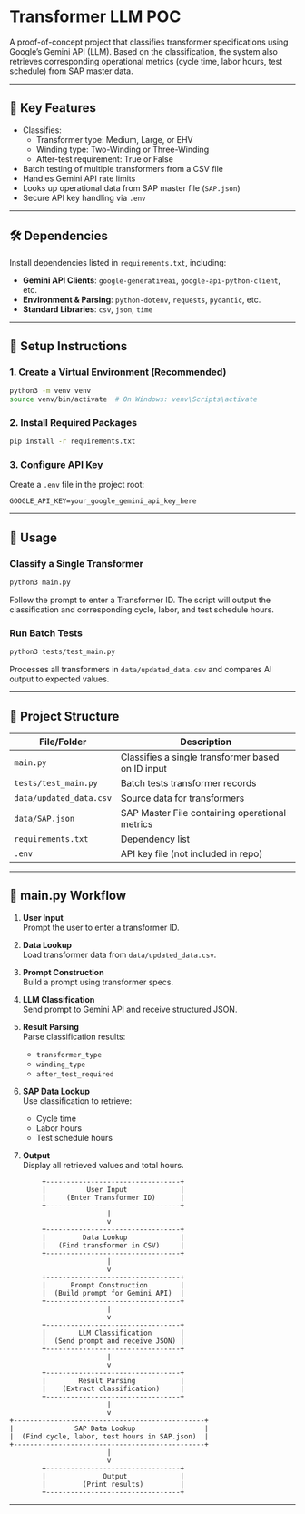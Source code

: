 # Transformer LLM POC

A proof-of-concept project that classifies transformer specifications using Google’s Gemini API (LLM). Based on the classification, the system also retrieves corresponding operational metrics (cycle time, labor hours, test schedule) from SAP master data.

---

## 📌 Key Features

- Classifies:
  - Transformer type: Medium, Large, or EHV
  - Winding type: Two-Winding or Three-Winding
  - After-test requirement: True or False
- Batch testing of multiple transformers from a CSV file
- Handles Gemini API rate limits
- Looks up operational data from SAP master file (`SAP.json`)
- Secure API key handling via `.env`

---

## 🛠️ Dependencies

Install dependencies listed in `requirements.txt`, including:

- **Gemini API Clients**: `google-generativeai`, `google-api-python-client`, etc.
- **Environment & Parsing**: `python-dotenv`, `requests`, `pydantic`, etc.
- **Standard Libraries**: `csv`, `json`, `time`

---

## 🔧 Setup Instructions

### 1. Create a Virtual Environment (Recommended)

```bash
python3 -m venv venv
source venv/bin/activate  # On Windows: venv\Scripts\activate
```

### 2. Install Required Packages

```bash
pip install -r requirements.txt
```

### 3. Configure API Key

Create a `.env` file in the project root:

```
GOOGLE_API_KEY=your_google_gemini_api_key_here
```

---

## 🚀 Usage

### Classify a Single Transformer

```bash
python3 main.py
```

Follow the prompt to enter a Transformer ID. The script will output the classification and corresponding cycle, labor, and test schedule hours.

### Run Batch Tests

```bash
python3 tests/test_main.py
```

Processes all transformers in `data/updated_data.csv` and compares AI output to expected values.

---

## 📁 Project Structure

| File/Folder             | Description                                       |
| ----------------------- | ------------------------------------------------- |
| `main.py`               | Classifies a single transformer based on ID input |
| `tests/test_main.py`    | Batch tests transformer records                   |
| `data/updated_data.csv` | Source data for transformers                      |
| `data/SAP.json`         | SAP Master File containing operational metrics    |
| `requirements.txt`      | Dependency list                                   |
| `.env`                  | API key file (not included in repo)               |

---

## 🧠 main.py Workflow

1. **User Input**  
   Prompt the user to enter a transformer ID.

2. **Data Lookup**  
   Load transformer data from `data/updated_data.csv`.

3. **Prompt Construction**  
   Build a prompt using transformer specs.

4. **LLM Classification**  
   Send prompt to Gemini API and receive structured JSON.

5. **Result Parsing**  
   Parse classification results:

   - `transformer_type`
   - `winding_type`
   - `after_test_required`

6. **SAP Data Lookup**  
   Use classification to retrieve:

   - Cycle time
   - Labor hours
   - Test schedule hours

7. **Output**  
   Display all retrieved values and total hours.

```
        +---------------------------------+
        |          User Input             |
        |     (Enter Transformer ID)      |
        +---------------------------------+
                        |
                        v
        +---------------------------------+
        |         Data Lookup             |
        |   (Find transformer in CSV)     |
        +---------------------------------+
                        |
                        v
        +---------------------------------+
        |      Prompt Construction        |
        |  (Build prompt for Gemini API)  |
        +---------------------------------+
                        |
                        v
        +---------------------------------+
        |        LLM Classification       |
        |  (Send prompt and receive JSON) |
        +---------------------------------+
                        |
                        v
        +---------------------------------+
        |        Result Parsing           |
        |    (Extract classification)     |
        +---------------------------------+
                        |
                        v
+-----------------------------------------------+
|               SAP Data Lookup                 |
|  (Find cycle, labor, test hours in SAP.json)  |
+-----------------------------------------------+
                        |
                        v
        +---------------------------------+
        |              Output             |
        |         (Print results)         |
        +---------------------------------+
```

---
